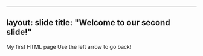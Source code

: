 ----
layout: slide
title: "Welcome to our second slide!"
----
My first HTML page 
Use the left arrow to go back!
